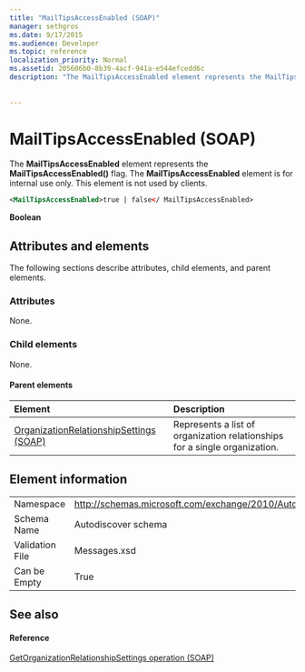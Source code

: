 ```yaml
---
title: "MailTipsAccessEnabled (SOAP)"
manager: sethgros
ms.date: 9/17/2015
ms.audience: Developer
ms.topic: reference
localization_priority: Normal
ms.assetid: 205606b0-8b39-4acf-941a-e544efcedd6c
description: "The MailTipsAccessEnabled element represents the MailTipsAccessEnabled() flag. The MailTipsAccessEnabled element is for internal use only. This element is not used by clients."
 
 
---
```


# MailTipsAccessEnabled (SOAP)

The **MailTipsAccessEnabled** element represents the **MailTipsAccessEnabled()** flag. The **MailTipsAccessEnabled** element is for internal use only. This element is not used by clients. 
  
```XML
<MailTipsAccessEnabled>true | false</ MailTipsAccessEnabled>
```

 **Boolean**
## Attributes and elements

The following sections describe attributes, child elements, and parent elements.
  
### Attributes

None.
  
### Child elements

None.
  
#### Parent elements

|**Element**|**Description**|
|:-----|:-----|
|[OrganizationRelationshipSettings (SOAP)](organizationrelationshipsettings-soap.md) <br/> |Represents a list of organization relationships for a single organization.  <br/> |
   
## Element information

|||
|:-----|:-----|
|Namespace  <br/> |http://schemas.microsoft.com/exchange/2010/Autodiscover  <br/> |
|Schema Name  <br/> |Autodiscover schema  <br/> |
|Validation File  <br/> |Messages.xsd  <br/> |
|Can be Empty  <br/> |True  <br/> |
   
## See also

#### Reference

[GetOrganizationRelationshipSettings operation (SOAP)](getorganizationrelationshipsettings-operation-soap.md)

